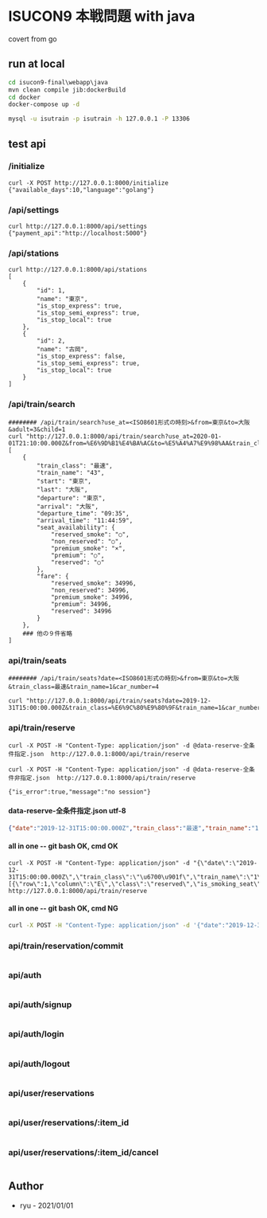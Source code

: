 # ISUCON9 本戦問題  with java

covert from go

## run at local

```bat
cd isucon9-final\webapp\java
mvn clean compile jib:dockerBuild
cd docker
docker-compose up -d

mysql -u isutrain -p isutrain -h 127.0.0.1 -P 13306
```



## test api

### /initialize

```
curl -X POST http://127.0.0.1:8000/initialize
{"available_days":10,"language":"golang"}
```

### /api/settings

```
curl http://127.0.0.1:8000/api/settings
{"payment_api":"http://localhost:5000"}
```

### /api/stations

```
curl http://127.0.0.1:8000/api/stations
[
    {
        "id": 1,
        "name": "東京",
        "is_stop_express": true,
        "is_stop_semi_express": true,
        "is_stop_local": true
    },
    {
        "id": 2,
        "name": "古岡",
        "is_stop_express": false,
        "is_stop_semi_express": true,
        "is_stop_local": true
    }
]
```

### /api/train/search

```
######## /api/train/search?use_at=<ISO8601形式の時刻>&from=東京&to=大阪&adult=3&child=1
curl "http://127.0.0.1:8000/api/train/search?use_at=2020-01-01T21:10:00.000Z&from=%E6%9D%B1%E4%BA%AC&to=%E5%A4%A7%E9%98%AA&train_class=%E6%9C%80%E9%80%9F&adult=3&child=1"
[
    {
        "train_class": "最速",
        "train_name": "43",
        "start": "東京",
        "last": "大阪",
        "departure": "東京",
        "arrival": "大阪",
        "departure_time": "09:35",
        "arrival_time": "11:44:59",
        "seat_availability": {
            "reserved_smoke": "○",
            "non_reserved": "○",
            "premium_smoke": "×",
            "premium": "○",
            "reserved": "○"
        },
        "fare": {
            "reserved_smoke": 34996,
            "non_reserved": 34996,
            "premium_smoke": 34996,
            "premium": 34996,
            "reserved": 34996
        }
    },
    ### 他の９件省略
]
```

### api/train/seats

```
######## /api/train/seats?date=<ISO8601形式の時刻>&from=東京&to=大阪&train_class=最速&train_name=1&car_number=4

curl "http://127.0.0.1:8000/api/train/seats?date=2019-12-31T15:00:00.000Z&train_class=%E6%9C%80%E9%80%9F&train_name=1&car_number=4&from=%E6%9D%B1%E4%BA%AC&to=%E5%A4%A7%E9%98%AA"
```

### api/train/reserve

```
curl -X POST -H "Content-Type: application/json" -d @data-reserve-全条件指定.json  http://127.0.0.1:8000/api/train/reserve

curl -X POST -H "Content-Type: application/json" -d @data-reserve-全条件非指定.json  http://127.0.0.1:8000/api/train/reserve

{"is_error":true,"message":"no session"}
```

#### data-reserve-全条件指定.json     utf-8

```json
{"date":"2019-12-31T15:00:00.000Z","train_class":"最速","train_name":"1","car_number":4,"seat_class":"reserved","departure":"東京","arrival":"大阪","child":0,"adult":1,"column":"","seats":[{"row":1,"column":"E","class":"reserved","is_smoking_seat":false,"is_occupied":false,"text":"○","disabled":false,"selected":true}]}
```

#### all in one --  git bash OK,  cmd OK

```
curl -X POST -H "Content-Type: application/json" -d "{\"date\":\"2019-12-31T15:00:00.000Z\",\"train_class\":\"\u6700\u901f\",\"train_name\":\"1\",\"car_number\":4,\"seat_class\":\"reserved\",\"departure\":\"\u6771\u4eac\",\"arrival\":\"\u5927\u962a\",\"child\":0,\"adult\":1,\"column\":\"\",\"seats\":[{\"row\":1,\"column\":\"E\",\"class\":\"reserved\",\"is_smoking_seat\":false,\"is_occupied\":false,\"text\":\"\u25cb\",\"disabled\":false,\"selected\":true}]}" http://127.0.0.1:8000/api/train/reserve
```

#### all in one   -- git bash OK,  cmd NG

```bash
curl -X POST -H "Content-Type: application/json" -d '{"date":"2019-12-31T15:00:00.000Z","train_class":"\u6700\u901f","train_name":"1","car_number":4,"seat_class":"reserved","departure":"\u6771\u4eac","arrival":"\u5927\u962a","child":0,"adult":1,"column":"","seats":[{"row":1,"column":"E","class":"reserved","is_smoking_seat":false,"is_occupied":false,"text":"\u25cb","disabled":false,"selected":true}]}' http://127.0.0.1:8000/api/train/reserve
```





### api/train/reservation/commit

```

```

### api/auth

```

```
### api/auth/signup

```

```
### api/auth/login

```

```
### api/auth/logout

```

```
### api/user/reservations

```

```
### api/user/reservations/:item_id

```

```
### api/user/reservations/:item_id/cancel

```

```





## Author

- ryu - 2021/01/01